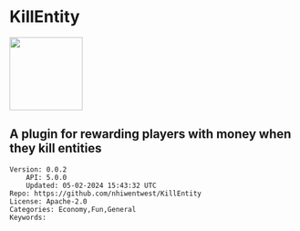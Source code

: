 # KillEntity
<img src="https://raw.githubusercontent.com/nhiwentwest/KillEntity/af398bbe7dfd16455326c839ea7af5c045e12e84/icon.png" width="128" height="128" />

## A plugin for rewarding players with money when they kill entities
```properties
Version: 0.0.2
    API: 5.0.0
    Updated: 05-02-2024 15:43:32 UTC
Repo: https://github.com/nhiwentwest/KillEntity
License: Apache-2.0
Categories: Economy,Fun,General
Keywords: 
```